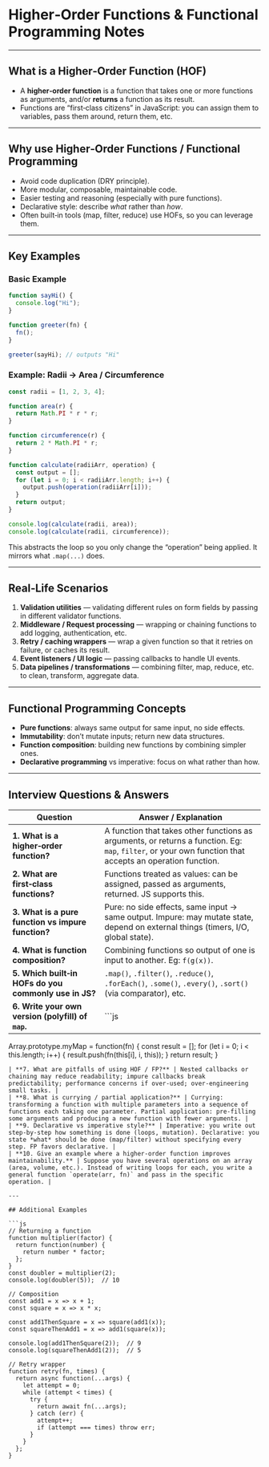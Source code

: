 # Higher‑Order Functions & Functional Programming Notes

---

## What is a Higher‑Order Function (HOF)

- A **higher‑order function** is a function that takes one or more functions as arguments, and/or **returns** a function as its result.
- Functions are “first‑class citizens” in JavaScript: you can assign them to variables, pass them around, return them, etc.

---

## Why use Higher‑Order Functions / Functional Programming

- Avoid code duplication (DRY principle).
- More modular, composable, maintainable code.
- Easier testing and reasoning (especially with pure functions).
- Declarative style: describe _what_ rather than _how_.
- Often built‑in tools (map, filter, reduce) use HOFs, so you can leverage them.

---

## Key Examples

### Basic Example

```js
function sayHi() {
  console.log("Hi");
}

function greeter(fn) {
  fn();
}

greeter(sayHi); // outputs "Hi"
```

### Example: Radii → Area / Circumference

```js
const radii = [1, 2, 3, 4];

function area(r) {
  return Math.PI * r * r;
}

function circumference(r) {
  return 2 * Math.PI * r;
}

function calculate(radiiArr, operation) {
  const output = [];
  for (let i = 0; i < radiiArr.length; i++) {
    output.push(operation(radiiArr[i]));
  }
  return output;
}

console.log(calculate(radii, area));
console.log(calculate(radii, circumference));
```

This abstracts the loop so you only change the “operation” being applied. It mirrors what `.map(...)` does.

---

## Real‑Life Scenarios

1. **Validation utilities** — validating different rules on form fields by passing in different validator functions.
2. **Middleware / Request processing** — wrapping or chaining functions to add logging, authentication, etc.
3. **Retry / caching wrappers** — wrap a given function so that it retries on failure, or caches its result.
4. **Event listeners / UI logic** — passing callbacks to handle UI events.
5. **Data pipelines / transformations** — combining filter, map, reduce, etc. to clean, transform, aggregate data.

---

## Functional Programming Concepts

- **Pure functions**: always same output for same input, no side effects.
- **Immutability**: don’t mutate inputs; return new data structures.
- **Function composition**: building new functions by combining simpler ones.
- **Declarative programming** vs imperative: focus on what rather than how.

---

## Interview Questions & Answers

| Question                                              | Answer / Explanation                                                                                                                                     |
| ----------------------------------------------------- | -------------------------------------------------------------------------------------------------------------------------------------------------------- |
| **1. What is a higher‑order function?**               | A function that takes other functions as arguments, or returns a function. Eg: `map`, `filter`, or your own function that accepts an operation function. |
| **2. What are first‑class functions?**                | Functions treated as values: can be assigned, passed as arguments, returned. JS supports this.                                                           |
| **3. What is a pure function vs impure function?**    | Pure: no side effects, same input → same output. Impure: may mutate state, depend on external things (timers, I/O, global state).                        |
| **4. What is function composition?**                  | Combining functions so output of one is input to another. Eg: `f(g(x))`.                                                                                 |
| **5. Which built‑in HOFs do you commonly use in JS?** | `.map()`, `.filter()`, `.reduce()`, `.forEach()`, `.some()`, `.every()`, `.sort()` (via comparator), etc.                                                |
| **6. Write your own version (polyfill) of `map`.**    | ```js                                                                                                                                                    |

Array.prototype.myMap = function(fn) {
const result = [];
for (let i = 0; i < this.length; i++) {
result.push(fn(this[i], i, this));
}
return result;
}

````|
| **7. What are pitfalls of using HOF / FP?** | Nested callbacks or chaining may reduce readability; impure callbacks break predictability; performance concerns if over‑used; over‑engineering small tasks. |
| **8. What is currying / partial application?** | Currying: transforming a function with multiple parameters into a sequence of functions each taking one parameter. Partial application: pre‑filling some arguments and producing a new function with fewer arguments. |
| **9. Declarative vs imperative style?** | Imperative: you write out step‑by‑step how something is done (loops, mutation). Declarative: you state *what* should be done (map/filter) without specifying every step. FP favors declarative. |
| **10. Give an example where a higher‑order function improves maintainability.** | Suppose you have several operations on an array (area, volume, etc.). Instead of writing loops for each, you write a general function `operate(arr, fn)` and pass in the specific operation. |

---

## Additional Examples

```js
// Returning a function
function multiplier(factor) {
  return function(number) {
    return number * factor;
  };
}
const doubler = multiplier(2);
console.log(doubler(5));  // 10

// Composition
const add1 = x => x + 1;
const square = x => x * x;

const add1ThenSquare = x => square(add1(x));
const squareThenAdd1 = x => add1(square(x));

console.log(add1ThenSquare(2));  // 9
console.log(squareThenAdd1(2));  // 5

// Retry wrapper
function retry(fn, times) {
  return async function(...args) {
    let attempt = 0;
    while (attempt < times) {
      try {
        return await fn(...args);
      } catch (err) {
        attempt++;
        if (attempt === times) throw err;
      }
    }
  };
}
````

